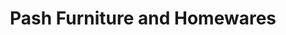 ---
title: "Pash Furniture and Homewares"
url: /fitzroy/pash-furniture-and-homewares/
shop: furniture
---
